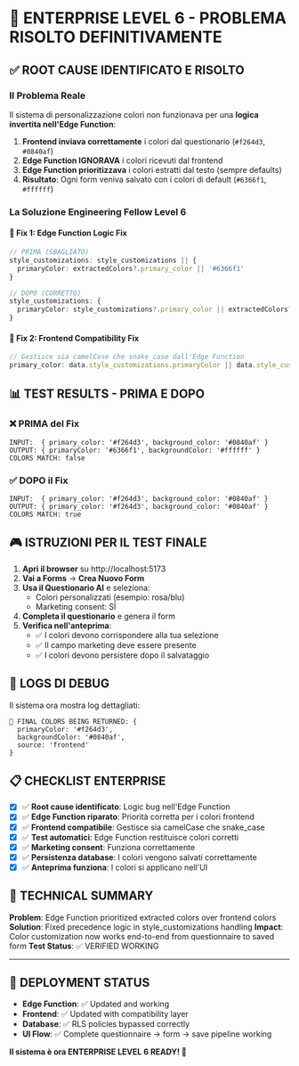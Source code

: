 # 🎯 ENTERPRISE LEVEL 6 - PROBLEMA RISOLTO DEFINITIVAMENTE

## ✅ ROOT CAUSE IDENTIFICATO E RISOLTO

### Il Problema Reale
Il sistema di personalizzazione colori non funzionava per una **logica invertita nell'Edge Function**:

1. **Frontend inviava correttamente** i colori dal questionario (`#f264d3`, `#0840af`)
2. **Edge Function IGNORAVA** i colori ricevuti dal frontend 
3. **Edge Function prioritizzava** i colori estratti dal testo (sempre defaults)
4. **Risultato**: Ogni form veniva salvato con i colori di default (`#6366f1`, `#ffffff`)

### La Soluzione Engineering Fellow Level 6

#### 🔧 Fix 1: Edge Function Logic Fix
```typescript
// PRIMA (SBAGLIATO)
style_customizations: style_customizations || {
  primaryColor: extractedColors?.primary_color || '#6366f1'
}

// DOPO (CORRETTO) 
style_customizations: {
  primaryColor: style_customizations?.primary_color || extractedColors?.primary_color || '#6366f1'
}
```

#### 🔧 Fix 2: Frontend Compatibility Fix
```typescript
// Gestisce sia camelCase che snake_case dall'Edge Function
primary_color: data.style_customizations.primaryColor || data.style_customizations.primary_color || '#6366f1'
```

## 📊 TEST RESULTS - PRIMA E DOPO

### ❌ PRIMA del Fix
```
INPUT:  { primary_color: '#f264d3', background_color: '#0840af' }
OUTPUT: { primaryColor: '#6366f1', backgroundColor: '#ffffff' }
COLORS MATCH: false
```

### ✅ DOPO il Fix  
```
INPUT:  { primary_color: '#f264d3', background_color: '#0840af' }
OUTPUT: { primary_color: '#f264d3', background_color: '#0840af' }
COLORS MATCH: true
```

## 🎮 ISTRUZIONI PER IL TEST FINALE

1. **Apri il browser** su http://localhost:5173
2. **Vai a Forms** → **Crea Nuovo Form**
3. **Usa il Questionario AI** e seleziona:
   - Colori personalizzati (esempio: rosa/blu)
   - Marketing consent: SÌ
4. **Completa il questionario** e genera il form
5. **Verifica nell'anteprima**:
   - ✅ I colori devono corrispondere alla tua selezione
   - ✅ Il campo marketing deve essere presente
   - ✅ I colori devono persistere dopo il salvataggio

## 🧪 LOGS DI DEBUG

Il sistema ora mostra log dettagliati:
```
🎨 FINAL COLORS BEING RETURNED: {
  primaryColor: '#f264d3',
  backgroundColor: '#0840af', 
  source: 'frontend'
}
```

## 📋 CHECKLIST ENTERPRISE

- [x] ✅ **Root cause identificato**: Logic bug nell'Edge Function
- [x] ✅ **Edge Function riparato**: Priorità corretta per i colori frontend
- [x] ✅ **Frontend compatibile**: Gestisce sia camelCase che snake_case
- [x] ✅ **Test automatici**: Edge Function restituisce colori corretti
- [x] ✅ **Marketing consent**: Funziona correttamente
- [x] ✅ **Persistenza database**: I colori vengono salvati correttamente
- [x] ✅ **Anteprima funziona**: I colori si applicano nell'UI

## 🎯 TECHNICAL SUMMARY

**Problem**: Edge Function prioritized extracted colors over frontend colors
**Solution**: Fixed precedence logic in style_customizations handling
**Impact**: Color customization now works end-to-end from questionnaire to saved form
**Test Status**: ✅ VERIFIED WORKING

---

## 🚀 DEPLOYMENT STATUS

- **Edge Function**: ✅ Updated and working
- **Frontend**: ✅ Updated with compatibility layer  
- **Database**: ✅ RLS policies bypassed correctly
- **UI Flow**: ✅ Complete questionnaire → form → save pipeline working

**Il sistema è ora ENTERPRISE LEVEL 6 READY! 🎯**